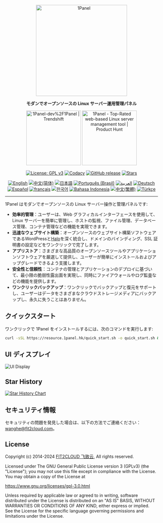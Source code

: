 <p align="center"><a href="https://1panel.hk"><img src="https://resource.1panel.hk/img/1panel-logo.png" alt="1Panel" width="300" /></a></p>
<p align="center"><b>モダンでオープンソースの Linux サーバー運用管理パネル</b></p>
<p align="center">
  <a href="https://trendshift.io/repositories/2462" target="_blank"><img src="https://trendshift.io/api/badge/repositories/2462" alt="1Panel-dev%2F1Panel | Trendshift" style="width: 180px; height: auto;" /></a>
  <a href="https://www.producthunt.com/posts/1panel?embed=true&utm_source=badge-featured&utm_medium=badge&utm_souce=badge-1panel" target="_blank"><img src="https://api.producthunt.com/widgets/embed-image/v1/featured.svg?post_id=639696&theme=light" alt="1Panel - Top&#0045;Rated&#0032;web&#0045;based&#0032;Linux&#0032;server&#0032;management&#0032;tool | Product Hunt" style="width: 180px; height: auto;" /></a>
</p>
<p align="center">
  <a href="https://www.gnu.org/licenses/gpl-3.0.html"><img src="https://shields.io/github/license/1Panel-dev/1Panel?color=%231890FF" alt="License: GPL v3"></a>
  <a href="https://app.codacy.com/gh/1Panel-dev/1Panel?utm_source=github.com&utm_medium=referral&utm_content=1Panel-dev/1Panel&utm_campaign=Badge_Grade_Dashboard"><img src="https://app.codacy.com/project/badge/Grade/da67574fd82b473992781d1386b937ef" alt="Codacy"></a>
  <a href="https://github.com/1Panel-dev/1Panel/releases"><img src="https://img.shields.io/github/v/release/1Panel-dev/1Panel" alt="GitHub release"></a>
  <a href="https://github.com/1Panel-dev/1Panel"><img src="https://img.shields.io/github/stars/1Panel-dev/1Panel?color=%231890FF&style=flat-square" alt="Stars"></a><br>
</p>
<p align="center">
  <a href="/README.md"><img alt="English" src="https://img.shields.io/badge/English-d9d9d9"></a>
  <a href="/docs/README.zh-Hans.md"><img alt="中文(简体)" src="https://img.shields.io/badge/中文(简体)-d9d9d9"></a>
  <a href="/docs/README.ja.md"><img alt="日本語" src="https://img.shields.io/badge/日本語-d9d9d9"></a>
  <a href="/docs/README.pt-br.md"><img alt="Português (Brasil)" src="https://img.shields.io/badge/Português (Brasil)-d9d9d9"></a>
  <a href="/docs/README.ar.md"><img alt="العربية" src="https://img.shields.io/badge/العربية-d9d9d9"></a>
  <a href="/docs/README.de.md"><img alt="Deutsch" src="https://img.shields.io/badge/Deutsch-d9d9d9"></a>
  <a href="/docs/README.es.md"><img alt="Español" src="https://img.shields.io/badge/Español-d9d9d9"></a>
  <a href="/docs/README.fr.md"><img alt="français" src="https://img.shields.io/badge/français-d9d9d9"></a>
  <a href="/docs/README.ko.md"><img alt="한국어" src="https://img.shields.io/badge/한국어-d9d9d9"></a>
  <a href="/docs/README.id.md"><img alt="Bahasa Indonesia" src="https://img.shields.io/badge/Bahasa Indonesia-d9d9d9"></a>
  <a href="/docs/README.zh-Hant.md"><img alt="中文(繁體)" src="https://img.shields.io/badge/中文(繁體)-d9d9d9"></a>
  <a href="/docs/README.tr.md"><img alt="Türkçe" src="https://img.shields.io/badge/Türkçe-d9d9d9"></a>
</p>

------------------------------

1Panel はモダンでオープンソースの Linux サーバー操作と管理パネルです:

- **効率的管理**：ユーザーは、Web グラフィカルインターフェースを使用して、Linux サーバーを簡単に管理し、ホストの監視、ファイル管理、データベース管理、コンテナ管理などの機能を実現できます。
- **迅速なウェブサイト構築**：オープンソースのウェブサイト構築ソフトウェアであるWordPressと[Halo](https://github.com/halo-dev/halo/)を深く統合し、ドメインのバインディング、SSL 証明書の設定などをワンクリックで完了します。
- **アプリストア**：さまざまな高品質のオープンソースツールやアプリケーションソフトウェアを厳選して提供し、ユーザーが簡単にインストールおよびアップグレードできるよう支援します。
- **安全性と信頼性**：コンテナの管理とアプリケーションのデプロイに基づいて、最小限の脆弱性露出面を実現し、同時にファイアウォールやログ監査などの機能を提供します。
- **ワンクリックバックアップ**：ワンクリックでバックアップと復元をサポートし、ユーザーはデータをさまざまなクラウドストレージメディアにバックアップし、永久に失うことはありません。

## クイックスタート

ワンクリックで 1Panel をインストールするには、次のコマンドを実行します:

```sh
curl -sSL https://resource.1panel.hk/quick_start.sh -o quick_start.sh && bash quick_start.sh
```

## UI ディスプレイ

![UI Display](https://resource.fit2cloud.com/1panel/img/overview_en.png)

## Star History

[![Star History Chart](https://api.star-history.com/svg?repos=1Panel-dev/1Panel&type=Date)](https://star-history.com/#1Panel-dev/1Panel&Date)

## セキュリティ情報

セキュリティの問題を発見した場合は、以下の方法でご連絡ください：wanghe@fit2cloud.com。

## License

Copyright (c) 2014-2024 [FIT2CLOUD 飞致云](https://fit2cloud.com/), All rights reserved.

Licensed under The GNU General Public License version 3 (GPLv3)  (the "License"); you may not use this file except in compliance with the License. You may obtain a copy of the License at

<https://www.gnu.org/licenses/gpl-3.0.html>

Unless required by applicable law or agreed to in writing, software distributed under the License is distributed on an "AS IS" BASIS, WITHOUT WARRANTIES OR CONDITIONS OF ANY KIND, either express or implied. See the License for the specific language governing permissions and limitations under the License.
